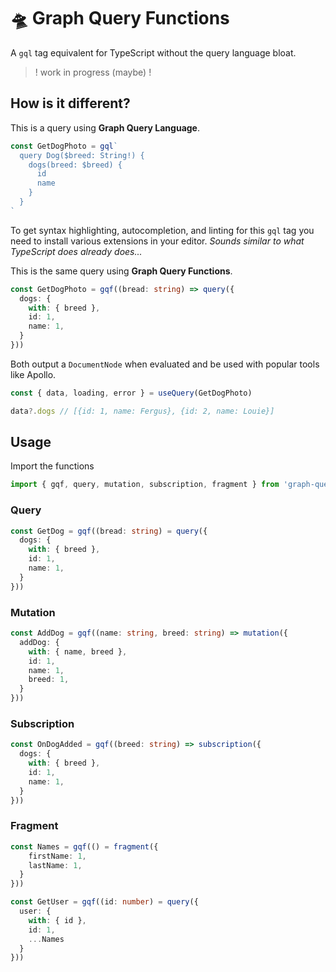 # 🛸 Graph Query Functions

A `gql` tag equivalent for TypeScript without the query language bloat.

> ! work in progress (maybe) !

## How is it different?

This is a query using **Graph Query Language**.
```ts
const GetDogPhoto = gql`
  query Dog($breed: String!) {
    dogs(breed: $breed) {
      id
      name
    }
  }
`
```

To get syntax highlighting, autocompletion, and linting for this `gql` tag you need to install
various extensions in your editor. *Sounds similar to what TypeScript does already does...*

This is the same query using **Graph Query Functions**.
```ts
const GetDogPhoto = gqf((bread: string) => query({
  dogs: {
    with: { breed },
    id: 1,
    name: 1,
  }
}))
```

Both output a `DocumentNode` when evaluated and be used with popular tools like Apollo.

```ts
const { data, loading, error } = useQuery(GetDogPhoto)

data?.dogs // [{id: 1, name: Fergus}, {id: 2, name: Louie}]
```


## Usage

Import the functions
```ts
import { gqf, query, mutation, subscription, fragment } from 'graph-query-functions'
```

### Query
```ts 
const GetDog = gqf((bread: string) = query({
  dogs: {
    with: { breed },
    id: 1,
    name: 1,
  }
}))
```

### Mutation
```ts
const AddDog = gqf((name: string, breed: string) => mutation({
  addDog: {
    with: { name, breed },
    id: 1,
    name: 1,
    breed: 1,
  }
}))
```

### Subscription
```ts
const OnDogAdded = gqf((breed: string) => subscription({
  dogs: {
    with: { breed },
    id: 1,
    name: 1,
  }
}))
```

### Fragment
```ts
const Names = gqf(() = fragment({
    firstName: 1,
    lastName: 1,
  }
}))

const GetUser = gqf((id: number) = query({
  user: {
    with: { id },
    id: 1,
    ...Names
  }
}))
```
